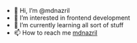 - 👋 Hi, I’m @mdnazril
- 👀 I’m interested in frontend development
- 🌱 I’m currently learning all sort of stuff
- 📫 How to reach me [mdnazril](https://www.mdnazril.com)

<!---
mdnazril/mdnazril is a ✨ special ✨ repository because its `README.md` (this file) appears on your GitHub profile.
You can click the Preview link to take a look at your changes.
--->
